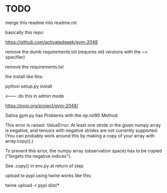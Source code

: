 
# TODO
merge this readme into readme.rst


basically this repo:

https://github.com/activatedgeek/gym-2048


remove the dumb requirements.txt
(requires old versions with the ~= specifier)

remove the requirements.txt

the install like this:

python setup.py install

<--- do this in admin mode

https://pypi.org/project/gym-2048/


Salina gym.py has Problems with the np.rot90 Method.

This error is raised:
ValueError: At least one stride in the given numpy array is negative, and tensors with negative strides are not currently supported. (You can probably work around this by making a copy of your array  with array.copy().)

To prevent this error, the numpy array (observation space) has to be copied ("forgets the negative indices").

See .copy() in env.py at return of step


upload to pypi using twine works like this:

twine upload -r pypi dist/*
